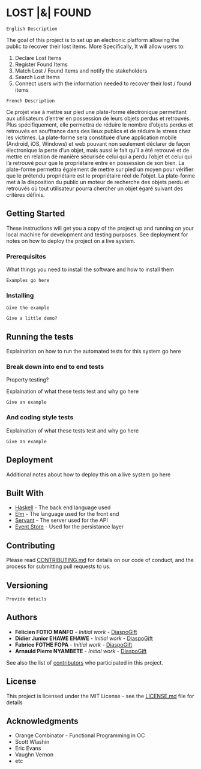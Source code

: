 # LOST |&| FOUND


```
English Description
```

The goal of this project is to set up an electronic platform allowing the public to recover their lost items. More Specifically, It will allow users to:

1.  Declare Lost Items 
2.  Register Found Items
3.  Match Lost / Found Items and notify the stakeholders
4.  Search Lost Items
5.  Connect users with the information needed to recover their lost / found items


```
French Description
```

Ce projet vise à mettre sur pied une plate-forme électronique permettant aux utilisateurs
d’entrer en possession de leurs objets perdus et retrouvés.
Plus spécifiquement, elle permettra de réduire le nombre d’objets perdus et retrouvés en
souffrance dans des lieux publics et de réduire le stress chez les victimes.
La plate-forme sera constituée d’une application mobile (Android, iOS, Windows) et web
pouvant non seulement déclarer de façon électronique la perte d’un objet, mais aussi le fait
qu’il a été retrouvé et de mettre en relation de manière sécurisée celui qui a perdu l’objet et
celui qui l’a retrouvé pour que le propriétaire entre en possession de son bien.
La plate-forme permettra également de mettre sur pied un moyen pour vérifier que le
prétendu propriétaire est le propriétaire réel de l’objet. La plate-forme met à la disposition du
public un moteur de recherche des objets perdu et retrouvés où tout utilisateur pourra
chercher un objet égaré suivant des critères définis.

## Getting Started

These instructions will get you a copy of the project up and running on your local machine for development and testing purposes. See deployment for notes on how to deploy the project on a live system.

### Prerequisites

What things you need to install the software and how to install them

```
Examples go here
```

### Installing


```
Give the example
```

```
Give a little demo?
```

## Running the tests

Explaination on how to run the automated tests for this system go here

### Break down into end to end tests

Property testing?

Explaination of what these tests test and why go here

```
Give an example
```

### And coding style tests

Explaination of what these tests test and why go here

```
Give an example
```

## Deployment

Additional notes about how to deploy this on a live system go here

## Built With

* [Haskell](http://haskell.org) - The back end language used
* [Elm](https://guide.elm-lang.org/) - The language used for the front end
* [Servant](https://www.servant.dev/) - The server used for the API
* [Event Store](https://eventstore.org) - Used for the persistance layer


## Contributing

Please read [CONTRIBUTING.md](https://github.com/diaspogift/b24679402957c63ec426) for details on our code of conduct, and the process for submitting pull requests to us.

## Versioning

```
Provide details
```
## Authors

* **Félicien FOTIO MANFO** - *Initial work* - [DiaspoGift](https://github.com/diaspogift)
* **Didier Junior EHAWE EHAWE** - *Initial work* - [DiaspoGift](https://github.com/diaspogift)
* **Fabrice FOTHE FOPA** - *Initial work* - [DiaspoGift](https://github.com/diaspogift)
* **Arnauld Pierre NYAMBETE** - *Initial work* - [DiaspoGift](https://github.com/diaspogift)

See also the list of [contributors](https://github.com/diaspogift/contributors) who participated in this project.

## License

This project is licensed under the MIT License - see the [LICENSE.md](LICENSE.md) file for details

## Acknowledgments

* Orange Combinator - Functional Programming in OC
* Scott Wlashin
* Eric Evans
* Vaughn Vernon
* etc
